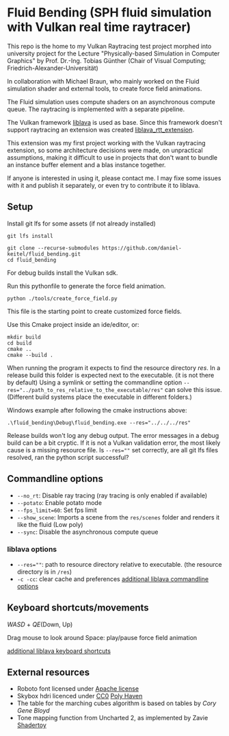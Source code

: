 # Fluid Bending (SPH fluid simulation with Vulkan real time raytracer)

This repo is the home to my Vulkan Raytracing test project morphed into 
university project for the Lecture "Physically-based Simulation in Computer Graphics"
by Prof. Dr.-Ing. Tobias Günther  (Chair of Visual Computing; Friedrich-Alexander-Universität)

In collaboration with Michael Braun, who mainly worked on the Fluid simulation shader and external tools,
to create force field animations.

The Fluid simulation uses compute shaders on an asynchronous compute queue.
The raytracing is implemented with a separate pipeline.

The Vulkan framework [liblava](https://github.com/liblava/liblava) is used as base.
Since this framework doesn't support raytracing an extension was created [liblava_rtt_extension](./liblava_rtt_extension).

This extension was my first project working with the Vulkan raytracing extension,
so some architecture decisions were made, on unpractical assumptions,
making it difficult to use in projects that don't want to bundle an instance buffer element and a blas instance together.

If anyone is interested in using it, please contact me.
I may fixe some issues with it and publish it separately, or even try to contribute it to liblava.


## Setup

Install git lfs for some assets (if not already installed)
```shell
git lfs install
```
```shell
git clone --recurse-submodules https://github.com/daniel-keitel/fluid_bending.git
cd fluid_bending
```

For debug builds install the Vulkan sdk.

Run this pythonfile to generate the force field animation.
```shell
python ./tools/create_force_field.py
```
This file is the starting point to create customized force fields.

Use this Cmake project inside an ide/editor, or:

```shell
mkdir build
cd build
cmake ..
cmake --build .
```

When running the program it expects to find the resource directory *res*.
In a release build this folder is expected next to the executable. (it is not there by default)
Using a symlink or setting the commandline option `--res="../path_to_res_relative_to_the_executable/res"` 
can solve this issue. (Different build systems place the executable in different folders.)

Windows example after following the cmake instructions above:
```shell
.\fluid_bending\Debug\fluid_bending.exe --res="../../../res"
```

Release builds won't log any debug output.
The error messages in a debug build can be a bit cryptic.
If it is not a Vulkan validation error, the most likely cause is a missing resource file.
Is `--res=""` set correctly, are all git lfs files resolved, ran the python script successful?


## Commandline options
- `--no_rt`: Disable ray tracing (ray tracing is only enabled if available)
- `--potato`: Enable potato mode
- `--fps_limit=60`: Set fps limit
- `--show_scene`: Imports a scene from the `res/scenes` folder and renders it like the fluid (Low poly)
- `--sync`: Disable the asynchronous compute queue

### liblava options
- `--res=""`: path to resource directory relative to executable. (the resource directory is in `/res`) 
- `-c -cc`: clear cache and preferences
[additional liblava commandline options](https://liblava.github.io/#/?id=command-line-arguments)

## Keyboard shortcuts/movements

*WASD* + *QE*(Down, Up)

Drag mouse to look around
Space: play/pause force field animation

[additional liblava keyboard shortcuts](https://liblava.github.io/#/?id=keyboard-shortcuts)

## External resources
- Roboto font licensed under [Apache license](http://www.apache.org/licenses/LICENSE-2.0)
- Skybox hdri licenced under [CC0](https://creativecommons.org/publicdomain/zero/1.0/) [Poly Haven](https://polyhaven.com/a/goegap)
- The table for the marching cubes algorithm is based on tables by *Cory Gene Bloyd*
- Tone mapping function from Uncharted 2, as implemented by Zavie [Shadertoy](https://www.shadertoy.com/view/lslGzl)
